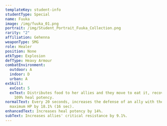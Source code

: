 ```yaml
---
templateKey: student-info
studentType: Special
name: Fuuka
image: /img/fuuka_01.png
portrait: /img/Student_Portrait_Fuuka_Collection.png
rarity: "2"
affiliation: Gehenna
weaponType: SMG
role: Healer
position: None
atkType: Explosion
defType: Heavy Armour
combatEnvironment:
  outdoor: A
  indoor: D
  urban: A
exSkill:
  exCost: 5
  exText: Distributes food to her allies and they move to eat it, recovering by
    109% heal potency.
normalText: Every 20 seconds, increases the defense of an ally with the highest
  maximum HP by 18.1% (16 sec).
enhancedText: Increases heal potency by 14%.
subText: Increases allies' critical resistance by 9.1%.
---
```

